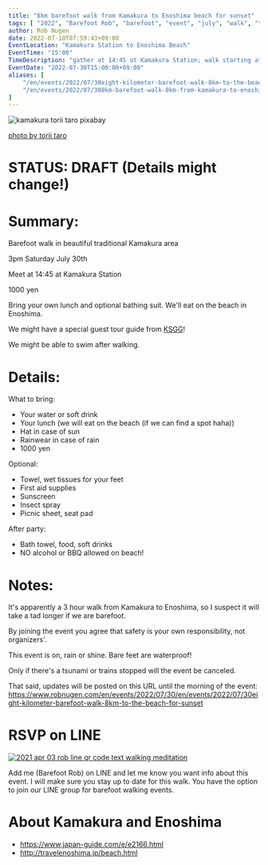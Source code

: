 ```yaml
---
title: "8km barefoot walk from Kamakura to Enoshima beach for sunset"
tags: [ "2022", "Barefoot Rob", "barefoot", "event", "july", "walk", "takao", "はだし", "Kamakura", "Enoshima", "beach", "裸足のロブ" ]
author: Rob Nugen
date: 2022-07-10T07:59:43+09:00
EventLocation: "Kamakura Station to Enoshima Beach"
EventTime: "15:00"
TimeDescription: "gather at 14:45 at Kamakura Station; walk starting at 15:00"
EventDate: "2022-07-30T15:00:00+09:00"
aliases: [
    "/en/events/2022/07/30eight-kilometer-barefoot-walk-8km-to-the-beach-for-sunset",
    "/en/events/2022/07/308km-barefoot-walk-8km-from-kamakura-to-enoshima-beach-for-sunset",
]
---
```


<img
src="https://b.robnugen.com/blog/2022/kamakura_torii_taro_pixabay.jpg"
alt="kamakura torii taro pixabay"
class="title" />

<p class="note">
   <a href="https://pixabay.com/users/torii_taro-252627/">photo by torii taro</a>
</p>

# STATUS: DRAFT (Details might change!)

# Summary:

Barefoot walk in beautiful traditional Kamakura area

3pm Saturday July 30th

Meet at 14:45 at Kamakura Station

1000 yen

Bring your own lunch and optional bathing suit.  We'll eat on the beach in Enoshima.

We might have a special guest tour guide from [KSGG](https://volunteerguide-ksgg.jp/)!

We might be able to swim after walking.

# Details:

What to bring:
* Your water or soft drink
* Your lunch (we will eat on the beach (if we can find a spot haha))
* Hat in case of sun
* Rainwear in case of rain
* 1000 yen

 Optional:
* Towel, wet tissues for your feet
* First aid supplies
* Sunscreen
* Insect spray
* Picnic sheet, seat pad

After party:
* Bath towel, food, soft drinks
* NO alcohol or BBQ allowed on beach!

# Notes:

It's apparently a 3 hour walk from Kamakura to Enoshima, so I suspect it will take a tad longer if we are barefoot.

By joining the event you agree that safety is your own responsibility, not organizers'.

This event is on, rain or shine.  Bare feet are waterproof!

Only if there's a tsunami or trains stopped will the event be canceled.

That said, updates will be posted on this URL until the morning of the event:
https://www.robnugen.com/en/events/2022/07/30/en/events/2022/07/30eight-kilometer-barefoot-walk-8km-to-the-beach-for-sunset

# RSVP on LINE

[![2021 apr 03 rob line qr code text walking meditation](//b.robnugen.com/blog/2021/thumbs/2021_sep_25_rob_line_qr_code_text_walk_and_talk.jpg)](//b.robnugen.com/blog/2021/2021_sep_25_rob_line_qr_code_text_walk_and_talk.jpg)

Add me (Barefoot Rob) on LINE and let me know you want info about this event.
I will make sure you stay up to date for this walk.
You have the option to join our LINE group for barefoot walking events.

# About Kamakura and Enoshima

* https://www.japan-guide.com/e/e2166.html
* http://travelenoshima.jp/beach.html
